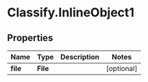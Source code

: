# Classify.InlineObject1

## Properties

Name | Type | Description | Notes
------------ | ------------- | ------------- | -------------
**file** | **File** |  | [optional] 


